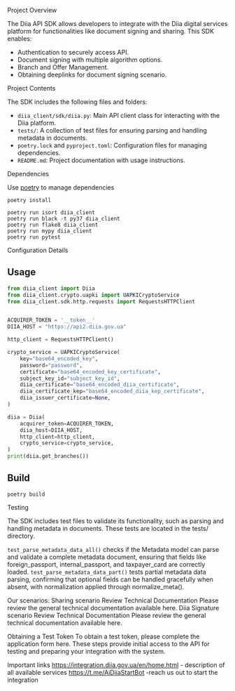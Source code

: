 Project Overview

The Diia API SDK allows developers to integrate with the Diia digital services platform for functionalities like document signing and sharing. This SDK enables:
- Authentication to securely access API.
- Document signing with multiple algorithm options.
- Branch and Offer Management.
- Obtaining deeplinks for document signing scenario.

Project Contents

The SDK includes the following files and folders:
- `diia_client/sdk/diia.py`: Main API client class for interacting with the Diia platform.
- `tests/`: A collection of test files for ensuring parsing and handling metadata in documents.
- `poetry.lock` and `pyproject.toml`: Configuration files for managing dependencies.
- `README.md`: Project documentation with usage instructions.

Dependencies

Use [poetry](https://github.com/sdispater/poetry) to manage dependencies

```shell
poetry install

poetry run isort diia_client
poetry run black -t py37 diia_client
poetry run flake8 diia_client
poetry run mypy diia_client
poetry run pytest
```

Configuration Details
## Usage

```python
from diia_client import Diia
from diia_client.crypto.uapki import UAPKICryptoService
from diia_client.sdk.http.requests import RequestsHTTPClient


ACQUIRER_TOKEN = '__token__'
DIIA_HOST = "https://api2.diia.gov.ua"

http_client = RequestsHTTPClient()

crypto_service = UAPKICryptoService(
    key="base64_encoded_key",
    password="password",
    certificate="base64_encoded_key_certificate",
    subject_key_id="subject_key_id",
    diia_certificate="base64_encoded_diia_certificate",
    diia_certificate_kep="base64_encoded_diia_kep_certificate",
    diia_issuer_certificate=None,
)

diia = Diia(
    acquirer_token=ACQUIRER_TOKEN,
    diia_host=DIIA_HOST,
    http_client=http_client,
    crypto_service=crypto_service,
)
print(diia.get_branches())
```

## Build

```shell
poetry build
```


Testing

The SDK includes test files to validate its functionality, such as parsing and handling metadata in documents. These tests are located in the tests/ directory.

```test_parse_metadata_data_all()``` checks if the Metadata model can parse and validate a complete metadata document, ensuring that fields like foreign_passport, internal_passport, and taxpayer_card are correctly loaded.
```test_parse_metadata_data_part()``` tests partial metadata data parsing, confirming that optional fields can be handled gracefully when absent, with normalization applied through normalize_meta().

Our scenarios: 
Sharing scenario
Review Technical Documentation
Please review the general technical documentation available here.
Diia Signature scenario
Review Technical Documentation
Please review the general technical documentation available here.

Obtaining a Test Token
To obtain a test token, please complete the application form here.
These steps provide initial access to the API for testing and preparing your integration with the system.

Important links
https://integration.diia.gov.ua/en/home.html - description of all available services
https://t.me/AiDiiaStartBot -reach us out to start the integration

